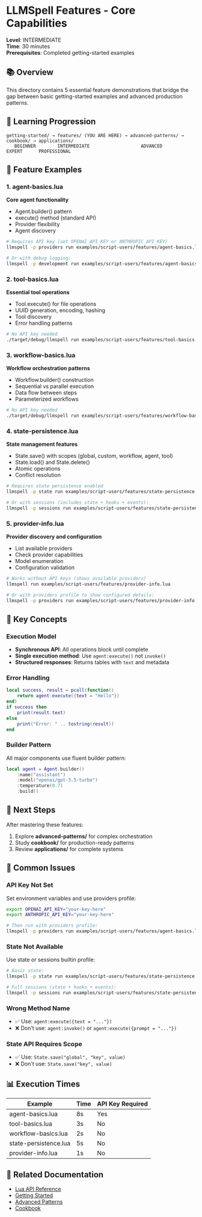 # LLMSpell Features - Core Capabilities

**Level**: INTERMEDIATE  
**Time**: 30 minutes  
**Prerequisites**: Completed getting-started examples

## 📚 Overview

This directory contains 5 essential feature demonstrations that bridge the gap between basic getting-started examples and advanced production patterns.

## 🎯 Learning Progression

```
getting-started/ → features/ (YOU ARE HERE) → advanced-patterns/ → cookbook/ → applications/
   BEGINNER        INTERMEDIATE                   ADVANCED          EXPERT      PROFESSIONAL
```

## 📖 Feature Examples

### 1. agent-basics.lua
**Core agent functionality**
- Agent.builder() pattern
- execute() method (standard API)
- Provider flexibility
- Agent discovery

```bash
# Requires API key (set OPENAI_API_KEY or ANTHROPIC_API_KEY)
llmspell -p providers run examples/script-users/features/agent-basics.lua

# Or with debug logging:
llmspell -p development run examples/script-users/features/agent-basics.lua
```

### 2. tool-basics.lua
**Essential tool operations**
- Tool.execute() for file operations
- UUID generation, encoding, hashing
- Tool discovery
- Error handling patterns

```bash
# No API key needed
./target/debug/llmspell run examples/script-users/features/tool-basics.lua
```

### 3. workflow-basics.lua
**Workflow orchestration patterns**
- Workflow.builder() construction
- Sequential vs parallel execution
- Data flow between steps
- Parameterized workflows

```bash
# No API key needed
./target/debug/llmspell run examples/script-users/features/workflow-basics.lua
```

### 4. state-persistence.lua
**State management features**
- State.save() with scopes (global, custom, workflow, agent, tool)
- State.load() and State.delete()
- Atomic operations
- Conflict resolution

```bash
# Requires state persistence enabled
llmspell -p state run examples/script-users/features/state-persistence.lua

# Or with sessions (includes state + hooks + events):
llmspell -p sessions run examples/script-users/features/state-persistence.lua
```

### 5. provider-info.lua
**Provider discovery and configuration**
- List available providers
- Check provider capabilities
- Model enumeration
- Configuration validation

```bash
# Works without API keys (shows available providers)
llmspell run examples/script-users/features/provider-info.lua

# Or with providers profile to show configured details:
llmspell -p providers run examples/script-users/features/provider-info.lua
```

## 🔑 Key Concepts

### Execution Model
- **Synchronous API**: All operations block until complete
- **Single execution method**: Use `agent:execute()` not `invoke()`
- **Structured responses**: Returns tables with `text` and metadata

### Error Handling
```lua
local success, result = pcall(function()
    return agent:execute({text = "Hello"})
end)
if success then
    print(result.text)
else
    print("Error: " .. tostring(result))
end
```

### Builder Pattern
All major components use fluent builder pattern:
```lua
local agent = Agent.builder()
    :name("assistant")
    :model("openai/gpt-3.5-turbo")
    :temperature(0.7)
    :build()
```

## 🚀 Next Steps

After mastering these features:
1. Explore **advanced-patterns/** for complex orchestration
2. Study **cookbook/** for production-ready patterns
3. Review **applications/** for complete systems

## 📝 Common Issues

### API Key Not Set
Set environment variables and use providers profile:
```bash
export OPENAI_API_KEY="your-key-here"
export ANTHROPIC_API_KEY="your-key-here"

# Then run with providers profile:
llmspell -p providers run examples/script-users/features/agent-basics.lua
```

### State Not Available
Use state or sessions builtin profile:
```bash
# Basic state:
llmspell -p state run examples/script-users/features/state-persistence.lua

# Full sessions (state + hooks + events):
llmspell -p sessions run examples/script-users/features/state-persistence.lua
```

### Wrong Method Name
- ✅ Use: `agent:execute({text = "..."})`
- ❌ Don't use: `agent:invoke()` or `agent:execute({prompt = "..."})`

### State API Requires Scope
- ✅ Use: `State.save("global", "key", value)`
- ❌ Don't use: `State.save("key", value)`

## 📊 Execution Times

| Example | Time | API Key Required |
|---------|------|-----------------|
| agent-basics.lua | 8s | Yes |
| tool-basics.lua | 3s | No |
| workflow-basics.lua | 2s | No |
| state-persistence.lua | 5s | No |
| provider-info.lua | 1s | No |

## 🔗 Related Documentation

- [Lua API Reference](../../../docs/user-guide/api/lua/README.md)
- [Getting Started](../getting-started/README.md)
- [Advanced Patterns](../advanced-patterns/README.md)
- [Cookbook](../cookbook/README.md)